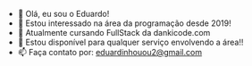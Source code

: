 - 👋 Olá, eu sou o Eduardo!
- 👀 Estou interessado na área da programação desde 2019!
- 🌱 Atualmente cursando FullStack da dankicode.com
- 💞️ Estou disponível para qualquer serviço envolvendo a área!!
- 📫 Faça contato por: eduardinhouou2@gmail.com

<!---
eduardinhouou/eduardinhouou is a ✨ special ✨ repository because its `README.md` (this file) appears on your GitHub profile.
You can click the Preview link to take a look at your changes.
--->
